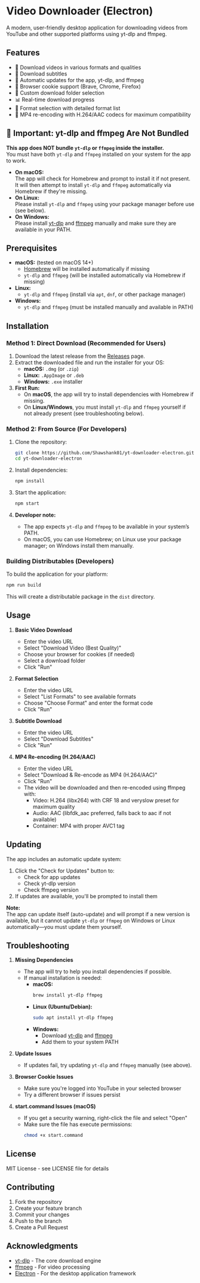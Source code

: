 # Video Downloader (Electron)

A modern, user-friendly desktop application for downloading videos from YouTube and other supported platforms using yt-dlp and ffmpeg.

## Features

- 🎥 Download videos in various formats and qualities
- 📝 Download subtitles
- 🔄 Automatic updates for the app, yt-dlp, and ffmpeg
- 🍪 Browser cookie support (Brave, Chrome, Firefox)
- 📂 Custom download folder selection
- 📊 Real-time download progress
- 🎯 Format selection with detailed format list
- 🔄 MP4 re-encoding with H.264/AAC codecs for maximum compatibility

## 🚩 Important: yt-dlp and ffmpeg Are Not Bundled

**This app does NOT bundle `yt-dlp` or `ffmpeg` inside the installer.**  
You must have both `yt-dlp` and `ffmpeg` installed on your system for the app to work.

- **On macOS:**  
  The app will check for Homebrew and prompt to install it if not present. It will then attempt to install `yt-dlp` and `ffmpeg` automatically via Homebrew if they're missing.
- **On Linux:**  
  Please install `yt-dlp` and `ffmpeg` using your package manager before use (see below).
- **On Windows:**  
  Please install [yt-dlp](https://github.com/yt-dlp/yt-dlp#installation) and [ffmpeg](https://ffmpeg.org/download.html) manually and make sure they are available in your PATH.

## Prerequisites

- **macOS:** (tested on macOS 14+)
  - [Homebrew](https://brew.sh/) will be installed automatically if missing
  - `yt-dlp` and `ffmpeg` (will be installed automatically via Homebrew if missing)
- **Linux:**  
  - `yt-dlp` and `ffmpeg` (install via `apt`, `dnf`, or other package manager)
- **Windows:**  
  - `yt-dlp` and `ffmpeg` (must be installed manually and available in PATH)

## Installation

### Method 1: Direct Download (Recommended for Users)

1. Download the latest release from the [Releases](https://github.com/Shawshank01/yt-downloader-electron/releases) page.
2. Extract the downloaded file and run the installer for your OS:
    - **macOS:** `.dmg` (or `.zip`)
    - **Linux:** `.AppImage` or `.deb`
    - **Windows:** `.exe` installer
3. **First Run:**
    - On **macOS**, the app will try to install dependencies with Homebrew if missing.
    - On **Linux/Windows**, you must install `yt-dlp` and `ffmpeg` yourself if not already present (see troubleshooting below).

### Method 2: From Source (For Developers)

1. Clone the repository:
   ```bash
   git clone https://github.com/Shawshank01/yt-downloader-electron.git
   cd yt-downloader-electron
   ```

2. Install dependencies:
   ```bash
   npm install
   ```

3. Start the application:
   ```bash
   npm start
   ```

4. **Developer note:**  
   - The app expects `yt-dlp` and `ffmpeg` to be available in your system’s PATH.
   - On macOS, you can use Homebrew; on Linux use your package manager; on Windows install them manually.

### Building Distributables (Developers)

To build the application for your platform:
```bash
npm run build
```
This will create a distributable package in the `dist` directory.

## Usage

1. **Basic Video Download**
   - Enter the video URL
   - Select "Download Video (Best Quality)"
   - Choose your browser for cookies (if needed)
   - Select a download folder
   - Click "Run"

2. **Format Selection**
   - Enter the video URL
   - Select "List Formats" to see available formats
   - Choose "Choose Format" and enter the format code
   - Click "Run"

3. **Subtitle Download**
   - Enter the video URL
   - Select "Download Subtitles"
   - Click "Run"

4. **MP4 Re-encoding (H.264/AAC)**
   - Enter the video URL
   - Select "Download & Re-encode as MP4 (H.264/AAC)"
   - Click "Run"
   - The video will be downloaded and then re-encoded using ffmpeg with:
     - Video: H.264 (libx264) with CRF 18 and veryslow preset for maximum quality
     - Audio: AAC (libfdk_aac preferred, falls back to aac if not available)
     - Container: MP4 with proper AVC1 tag

## Updating

The app includes an automatic update system:

1. Click the "Check for Updates" button to:
   - Check for app updates
   - Check yt-dlp version
   - Check ffmpeg version
2. If updates are available, you'll be prompted to install them

**Note:**  
The app can update itself (auto-update) and will prompt if a new version is available, but it cannot update `yt-dlp` or `ffmpeg` on Windows or Linux automatically—you must update them yourself.

## Troubleshooting

1. **Missing Dependencies**
   - The app will try to help you install dependencies if possible.
   - If manual installation is needed:
     - **macOS:**  
       ```bash
       brew install yt-dlp ffmpeg
       ```
     - **Linux (Ubuntu/Debian):**  
       ```bash
       sudo apt install yt-dlp ffmpeg
       ```
     - **Windows:**  
       - Download [yt-dlp](https://github.com/yt-dlp/yt-dlp#installation) and [ffmpeg](https://ffmpeg.org/download.html)
       - Add them to your system PATH

2. **Update Issues**
   - If updates fail, try updating `yt-dlp` and `ffmpeg` manually (see above).

3. **Browser Cookie Issues**
   - Make sure you're logged into YouTube in your selected browser
   - Try a different browser if issues persist

4. **start.command Issues (macOS)**
   - If you get a security warning, right-click the file and select "Open"
   - Make sure the file has execute permissions:
     ```bash
     chmod +x start.command
     ```

## License

MIT License - see LICENSE file for details

## Contributing

1. Fork the repository
2. Create your feature branch
3. Commit your changes
4. Push to the branch
5. Create a Pull Request

## Acknowledgments

- [yt-dlp](https://github.com/yt-dlp/yt-dlp) - The core download engine
- [ffmpeg](https://ffmpeg.org/) - For video processing
- [Electron](https://www.electronjs.org/) - For the desktop application framework
